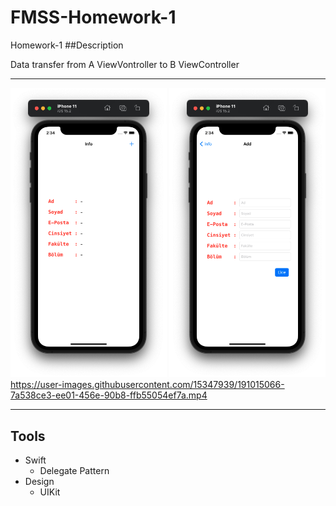 # FMSS-Homework-1
Homework-1
##Description

Data transfer from A ViewVontroller to B ViewController

---
[<img src="images/1.png" width="250"/>]()
[<img src="images/2.png" width="250"/>]()
https://user-images.githubusercontent.com/15347939/191015066-7a538ce3-ee01-456e-90b8-ffb55054ef7a.mp4

---

## Tools
- Swift
    - Delegate Pattern
- Design
    - UIKit
